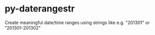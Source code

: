 py-daterangestr
===============

Create meaningful date/time ranges using strings like e.g. "201301" or "201301-201302"
